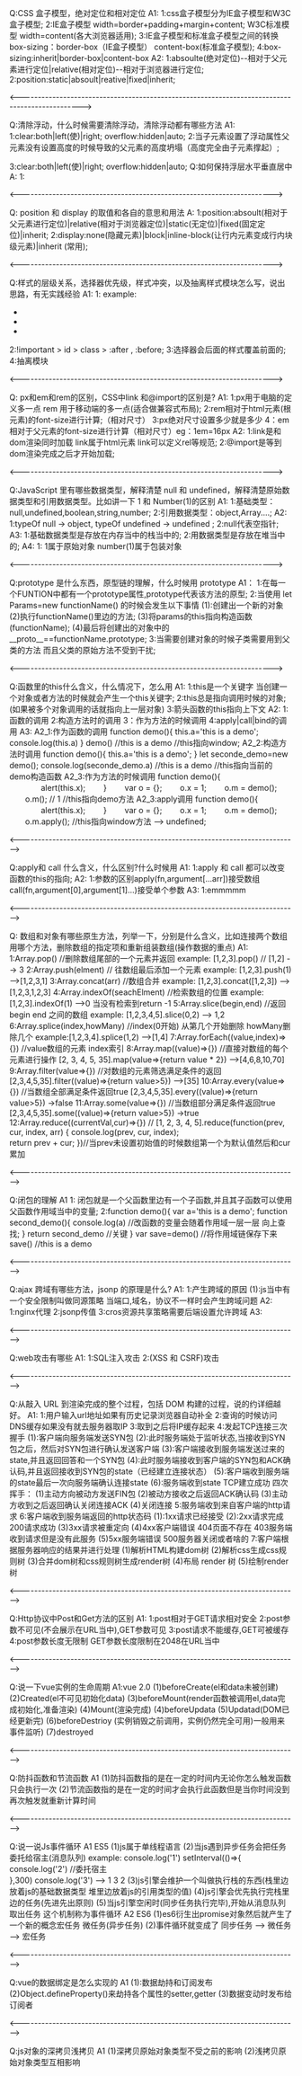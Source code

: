 Q:CSS 盒子模型，绝对定位和相对定位
A1:
    1:css盒子模型分为IE盒子模型和W3C盒子模型;
    2:IE盒子模型 width=border+padding+margin+content; W3C标准模型 width=content(各大浏览器适用);
    3:IE盒子模型和标准盒子模型之间的转换 box-sizing：border-box（IE盒子模型） content-box(标准盒子模型);
    4:box-sizing:inherit|border-box|content-box
A2:
    1:absoulte(绝对定位)--相对于父元素进行定位|relative(相对定位)--相对于浏览器进行定位;
    2:position:static|absoult|reative|fixed|inherit;

<----------------------------------------------------------------------------------------------->

Q:清除浮动，什么时候需要清除浮动，清除浮动都有哪些方法
A1:
    1:clear:both|left(使)|right; overflow:hidden|auto;
    2:当子元素设置了浮动属性父元素没有设置高度的时候导致的父元素的高度坍塌（高度完全由子元素撑起）;
<!--   .a{
            background: #eeeeee;   
            overflow：hidden|auto;
        }
        .b{
            float: left;
            background: #333;
            width: 100px;
            height: 100px;
        }
        .c{
            float: left;
            width: 100px;
            height: 100px;
            background: green
        }
        .d{
            float: left;
            height: 100px;
            width: 100px;
            background: saddlebrown
        }
        .e{
             clear: both; (方法一)
        }-->
<div class="a"> 
    <div class="b"></div>
    <div class="c"></div>
    <div class="d"></div>
    <div class="e"></div>
</div>
3:clear:both|left(使)|right; overflow:hidden|auto;
Q:如何保持浮层水平垂直居中
A:
1:
<!-- .a{
    position:absoult;
    left:0;
    top:0;
    right:0;
    bottom:0;
    margin:auto;
    }
    .a{
    transform: translate(-50%,-50%);
    position: absolute;
    top: 50%;
    background: #eeeeee;
    left: 50%;
    }
 -->
<div class="a"></div>

<---------------------------------------------------------------------->

Q: position 和 display 的取值和各自的意思和用法
A:
1:position:absoult(相对于父元素进行定位)|relative(相对于浏览器定位)|static(无定位)|fixed(固定定位)|inherit;
2:display:none(隐藏元素)|block|inline-block(让行内元素变成行内块级元素)|inherit  (常用);

<---------------------------------------------------------------------->

Q:样式的层级关系，选择器优先级，样式冲突，以及抽离样式模块怎么写，说出思路，有无实践经验
A1:
1: example:
<ul>
    <li></li>
    <li></li>
    <li></li>
</ul>
2:!important > id > class > :after , :before;
3:选择器会后面的样式覆盖前面的;
4:抽离模块

<---------------------------------------------------------------------->

Q:  px和em和rem的区别，CSS中link 和@import的区别是? 
 A1:
  1:px用于电脑的定义多一点 rem 用于移动端的多一点(适合做兼容式布局);
  2:rem相对于html元素(根元素)的font-size进行计算;（相对尺寸）
  3:px绝对尺寸设置多少就是多少
  4：em相对于父元素的font-size进行计算（相对尺寸）eg：1em=16px
A2:
  1:link是和dom渲染同时加载 link属于html元素 link可以定义rel等规范;
  2:@import是等到dom渲染完成之后才开始加载;

<---------------------------------------------------------------------->

Q:JavaScript 里有哪些数据类型，解释清楚 null 和 undefined，解释清楚原始数据类型和引用数据类型。比如讲一下 1 和 Number(1)的区别
A1:
    1:基础类型：null,undefined,boolean,string,number;
    2:引用数据类型：object,Array....;
A2:
    1:typeOf null -> object, typeOf undefined -> undefined ;
    2:null代表空指针;
A3:
    1:基础数据类型是存放在内存当中的栈当中的;
    2:用数据类型是存放在堆当中的;
A4:
    1: 1属于原始对象 number(1)属于包装对象

<---------------------------------------------------------------------->

Q:prototype 是什么东西，原型链的理解，什么时候用 prototype
A1：
    1:在每一个FUNTION中都有一个prototype属性,prototype代表该方法的原型;
    2:当使用 let Params=new functionName() 的时候会发生以下事情
        (1):创建出一个新的对象
        (2)执行functionName()里边的方法;
        (3)将params的this指向构造函数(functionName);
        (4)最后将创建出的对象中的__proto__==functionName.prototype;
    3:当需要创建对象的时候子类需要用到父类的方法 而且父类的原始方法不受到干扰;

<---------------------------------------------------------------------->

Q:函数里的this什么含义，什么情况下，怎么用
A1:
    1:this是一个关键字 当创建一个对象或者方法的时候就会产生一个this关键字;
    2:this总是指向调用时候的对象;(如果被多个对象调用的话就指向上一层对象)
    3:箭头函数的this指向上下文
A2:
    1:函数的调用
    2:构造方法时的调用
    3：作为方法的时候调用
    4:apply|call|bind的调用
A3:
    A2_1:作为函数的调用
        function demo(){
            this.a='this is a demo';
            console.log(this.a)
        }
        demo() //this is a demo //this指向window;
    A2_2:构造方法时调用
        function demo(){
            this.a='this is a demo';
        }
        let seconde_demo=new demo();
        console.log(seconde_demo.a) //this is a demo //this指向当前的demo构造函数
    A2_3:作为方法的时候调用
        function demo(){
    　　　　alert(this.x);
    　　}
    　　var o = {};
    　　o.x = 1;
    　　o.m = demo();
    　　o.m(); // 1 //this指向demo方法
    A2_3:apply调用
        function demo(){
    　　　　alert(this.x);
    　　}
    　　var o = {};
    　　o.x = 1;
    　　o.m = demo();
    　　o.m.apply();  //this指向window方法  --> undefined;

<----------------------------------------------------------------------------->

Q:apply和 call 什么含义，什么区别?什么时候用
A1:
    1:apply 和 call 都可以改变函数的this的指向;
A2:
    1:参数的区别apply(fn,argument[...arr])接受数组 call(fn,argument[0],argument[1]...)接受单个参数
A3:
    1:emmmmm

<----------------------------------------------------------------------------->

Q: 数组和对象有哪些原生方法，列举一下，分别是什么含义，比如连接两个数组用哪个方法，删除数组的指定项和重新组装数组(操作数据的重点)
A1:
    1:Array.pop() //删除数组尾部的一个元素并返回 example: [1,2,3].pop() // [1,2] --> 3
    2:Array.push(elment) // 往数组最后添加一个元素 example: [1,2,3].push(1) -->[1,2,3,1]
    3:Array.concat(arr) //数组合并 example: [1,2,3].concat([1,2,3]) --> [1,2,3,1,2,3]
    4:Array.indexOf(seachElment) //检索数组的位置 example:[1,2,3].indexOf(1) -->0 当没有检索到return -1
    5:Array.slice(begin,end) //返回begin end 之间的数组 example: [1,2,3,4,5].slice(0,2) --> 1,2
    6:Array.splice(index,howMany) //index(0开始) 从第几个开始删除 howMany删除几个 example:[1,2,3,4].splice(1,2) -->[1,4]
    7:Array.forEach((value,index)=>{}) //value数组的元素 index索引 
    8:Array.map((value)=>{}) //直接对数组的每个元素进行操作  [2, 3, 4, 5, 35].map(value=>{return
    value * 2}) -->[4,6,8,10,70]
    9:Array.filter(value=>{}) //对数组的元素筛选满足条件的返回 [2,3,4,5,35].filter((value)=>{return value>5}) -->[35]
    10:Array.every(value=>{}) //当数组全部满足条件返回true [2,3,4,5,35].every((value)=>{return value>5}) ->false
    11:Array.some(value=>{}) //当数组部分满足条件返回true [2,3,4,5,35].some((value)=>{return value>5}) ->true
    12:Array.reduce((currentVal,cur)=>{}) // [1, 2, 3, 4, 5].reduce(function(prev, cur, index, arr) {
     console.log(prev, cur, index);  
     return prev + cur;
})//当prev未设置初始值的时候数组第一个为默认值然后和cur累加

<----------------------------------------------------------------------------->

Q:闭包的理解
A1
    1: 闭包就是一个父函数里边有一个子函数,并且其子函数可以使用父函数作用域当中的变量;
    2:function demo(){
        var a='this is a demo';
        function second_demo(){
           console.log(a) //改函数的变量会随着作用域一层一层
           向上查找; 
        }
        return second_demo //关键
    }
  var save=demo() //将作用域链保存下来
  save() //this is a demo
 
<----------------------------------------------------------------------------->

 Q:ajax 跨域有哪些方法，jsonp 的原理是什么?
 A1:
    1:产生跨域的原因
        (1):js当中有一个安全限制叫做同源策略 当端口,域名，协议不一样时会产生跨域问题
A2:
    1:nginx代理
    2:jsonp传值
    3:cros资源共享策略需要后端设置允许跨域
A3:

<----------------------------------------------------------------------------->

Q:web攻击有哪些
A1:
    1:SQL注入攻击
    2:(XSS 和 CSRF)攻击

<----------------------------------------------------------------------------->

Q:从敲入 URL 到渲染完成的整个过程，包括 DOM 构建的过程，说的约详细越好。
A1:
    1:用户输入url地址如果有历史记录浏览器自动补全
    2:查询的时候访问DNS缓存如果没有就去服务器取IP
    3:取到之后将IP缓存起来
    4:发起TCP连接三次握手
        (1):客户端向服务端发送SYN包
        (2):此时服务端处于监听状态,当接收到SYN包之后，然后对SYN包进行确认发送客户端
        (3):客户端接收到服务端发送过来的state,并且返回回答和一个SYN包
        (4):此时服务端接收到客户端的SYN包和ACK确认码,并且返回接收到SYN包的state（已经建立连接状态）
        (5):客户端收到服务端的state最后一次向服务端确认连接state
        (6):服务端收到state TCP建立成功
    四次挥手：
        (1)主动方向被动方发送FIN包
        (2)被动方接收之后返回ACK确认码
        (3)主动方收到之后返回确认关闭连接ACK
        (4)关闭连接
    5:服务端收到来自客户端的http请求
    6:客户端收到服务端返回的http状态码 
        (1):1xx请求已经接受
        (2):2xx请求完成 200请求成功
        (3)3xx请求被重定向
        (4)4xx客户端错误 404页面不存在 403服务端收到请求但是没有此服务
        (5)5xx服务端错误 500服务器关闭或者啥的
    7:客户端根据服务器响应的结果并进行处理
        (1)解析HTML构建dom树
        (2)解析css生成css规则树
        (3)合并dom树和css规则树生成render树
        (4)布局 render 树
        (5)绘制render树

<----------------------------------------------------------------------------->

Q:Http协议中Post和Get方法的区别
A1:
    1:post相对于GET请求相对安全
    2:post参数不可见(不会展示在URL当中),GET参数可见
    3:post请求不能缓存,GET可被缓存
    4:post参数长度无限制 GET参数长度限制在2048在URL当中

<----------------------------------------------------------------------------->

Q:说一下vue实例的生命周期
A1:vue 2.0
    (1)beforeCreate(el和data未被创建)
    (2)Created(el不可见初始化data)
    (3)beforeMount(render函数被调用el,data完成初始化,准备渲染)
    (4)Mount(渲染完成)
    (4)beforeUpdata
    (5)Updatad(DOM已经更新完)
    (6)beforeDestrioy (实例销毁之前调用，实例仍然完全可用)一般用来事件监听)
    (7)destroyed

<----------------------------------------------------------------------------->

Q:防抖函数和节流函数
A1
    (1)防抖函数指的是在一定的时间内无论你怎么触发函数只会执行一次
    (2)节流函数指的是在一定的时间才会执行此函数但是当你时间没到再次触发就重新计算时间

<----------------------------------------------------------------------------->

Q:说一说Js事件循环
A1 ES5
    (1)js属于单线程语言
    (2)当js遇到异步任务会把任务委托给宿主(消息队列)
        example:
            console.log('1')
            setInterval(()=>{
                console.log('2')   //委托宿主             
            },300)
            console.log('3')
            --> 1 3 2
    (3)js引擎会维护一个叫做执行栈的东西(栈里边放着js的基础数据类型 堆里边放着js的引用类型的值)
    (4)js引擎会优先执行完栈里边的任务(先进先出原则)
    (5)当js引擎空闲时(同步任务执行完毕),开始从消息队列取出任务 这个机制称为事件循环
A2 ES6
    (1)es6衍生出promise对象然后就产生了一个新的概念宏任务 微任务(异步任务)
    (2)事件循环就变成了  同步任务 --> 微任务 --> 宏任务

<----------------------------------------------------------------------------->

Q:vue的数据绑定是怎么实现的
A1
    (1):数据劫持和订阅发布
    (2)Object.defineProperty()来劫持各个属性的setter,getter
    (3)数据变动时发布给订阅者

<----------------------------------------------------------------------------->

Q:js对象的深拷贝浅拷贝
A1
    (1)深拷贝原始对象类型不受之前的影响 
    (2)浅拷贝原始对象类型互相影响 
